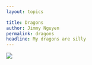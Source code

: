 ```yaml
---
layout: topics

title: Dragons
author: Jimmy Nguyen
permalink: dragons
headline: My dragons are silly
---
```

<img src="https://www.google.com/url?sa=i&source=images&cd=&ved=2ahUKEwiD9fjE6ZflAhXCo54KHSbNBZAQjRx6BAgBEAQ&url=https%3A%2F%2Fwww.eater.com%2F2019%2F4%2F24%2F18512398%2Fwhat-do-the-game-of-thrones-dragons-eat&psig=AOvVaw3_SZTa9snYNJ55zTvxPquw&ust=1571007603467358">
